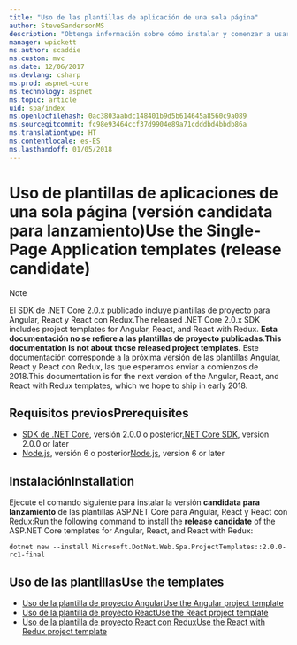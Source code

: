 ```yaml
---
title: "Uso de las plantillas de aplicación de una sola página"
author: SteveSandersonMS
description: "Obtenga información sobre cómo instalar y comenzar a usar plantillas de proyectos de versión candidata para lanzamiento de aplicaciones de una sola página (SPA) de ASP.NET Core."
manager: wpickett
ms.author: scaddie
ms.custom: mvc
ms.date: 12/06/2017
ms.devlang: csharp
ms.prod: aspnet-core
ms.technology: aspnet
ms.topic: article
uid: spa/index
ms.openlocfilehash: 0ac3803aabdc148401b9d5b614645a8560c9a089
ms.sourcegitcommit: fc98e93464ccf37d9904e89a71cdddbd4bbdb86a
ms.translationtype: HT
ms.contentlocale: es-ES
ms.lasthandoff: 01/05/2018
---
```

# <a name="use-the-single-page-application-templates-release-candidate"></a><span data-ttu-id="9ffb3-103">Uso de plantillas de aplicaciones de una sola página (versión candidata para lanzamiento)</span><span class="sxs-lookup"><span data-stu-id="9ffb3-103">Use the Single-Page Application templates (release candidate)</span></span>

> [!NOTE]
> <span data-ttu-id="9ffb3-104">El SDK de .NET Core 2.0.x publicado incluye plantillas de proyecto para Angular, React y React con Redux.</span><span class="sxs-lookup"><span data-stu-id="9ffb3-104">The released .NET Core 2.0.x SDK includes project templates for Angular, React, and React with Redux.</span></span> <span data-ttu-id="9ffb3-105">**Esta documentación no se refiere a las plantillas de proyecto publicadas**.</span><span class="sxs-lookup"><span data-stu-id="9ffb3-105">**This documentation is not about those released project templates.**</span></span> <span data-ttu-id="9ffb3-106">Este documentación corresponde a la próxima versión de las plantillas Angular, React y React con Redux, las que esperamos enviar a comienzos de 2018.</span><span class="sxs-lookup"><span data-stu-id="9ffb3-106">This documentation is for the next version of the Angular, React, and React with Redux templates, which we hope to ship in early 2018.</span></span>

## <a name="prerequisites"></a><span data-ttu-id="9ffb3-107">Requisitos previos</span><span class="sxs-lookup"><span data-stu-id="9ffb3-107">Prerequisites</span></span>

* <span data-ttu-id="9ffb3-108">[SDK de .NET Core](https://www.microsoft.com/net/download), versión 2.0.0 o posterior</span><span class="sxs-lookup"><span data-stu-id="9ffb3-108">[.NET Core SDK](https://www.microsoft.com/net/download), version 2.0.0 or later</span></span>
* <span data-ttu-id="9ffb3-109">[Node.js](https://nodejs.org), versión 6 o posterior</span><span class="sxs-lookup"><span data-stu-id="9ffb3-109">[Node.js](https://nodejs.org), version 6 or later</span></span>

## <a name="installation"></a><span data-ttu-id="9ffb3-110">Instalación</span><span class="sxs-lookup"><span data-stu-id="9ffb3-110">Installation</span></span>

<span data-ttu-id="9ffb3-111">Ejecute el comando siguiente para instalar la versión **candidata para lanzamiento** de las plantillas ASP.NET Core para Angular, React y React con Redux:</span><span class="sxs-lookup"><span data-stu-id="9ffb3-111">Run the following command to install the **release candidate** of the ASP.NET Core templates for Angular, React, and React with Redux:</span></span>

```console
dotnet new --install Microsoft.DotNet.Web.Spa.ProjectTemplates::2.0.0-rc1-final
```

## <a name="use-the-templates"></a><span data-ttu-id="9ffb3-112">Uso de las plantillas</span><span class="sxs-lookup"><span data-stu-id="9ffb3-112">Use the templates</span></span>

- [<span data-ttu-id="9ffb3-113">Uso de la plantilla de proyecto Angular</span><span class="sxs-lookup"><span data-stu-id="9ffb3-113">Use the Angular project template</span></span>](xref:spa/angular)
- [<span data-ttu-id="9ffb3-114">Uso de la plantilla de proyecto React</span><span class="sxs-lookup"><span data-stu-id="9ffb3-114">Use the React project template</span></span>](xref:spa/react)
- [<span data-ttu-id="9ffb3-115">Uso de la plantilla de proyecto React con Redux</span><span class="sxs-lookup"><span data-stu-id="9ffb3-115">Use the React with Redux project template</span></span>](xref:spa/react-with-redux)
